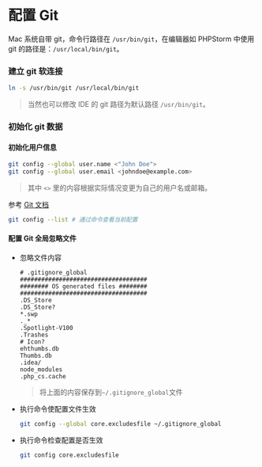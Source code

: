 # 配置 Git

Mac 系统自带 git，命令行路径在 `/usr/bin/git`，在编辑器如 PHPStorm 中使用 git 的路径是：`/usr/local/bin/git`。

### 建立 git 软连接

```bash
ln -s /usr/bin/git /usr/local/bin/git
```

> 当然也可以修改 IDE 的 git 路径为默认路径 `/usr/bin/git`。

### 初始化 git 数据

#### 初始化用户信息

```bash
git config --global user.name <"John Doe">
git config --global user.email <johndoe@example.com>
```

> 其中 `<>` 里的内容根据实际情况变更为自己的用户名或邮箱。

参考 [Git 文档](https://git-scm.com/book/zh/v1/%E8%B5%B7%E6%AD%A5-%E5%88%9D%E6%AC%A1%E8%BF%90%E8%A1%8C-Git-%E5%89%8D%E7%9A%84%E9%85%8D%E7%BD%AE#%E7%94%A8%E6%88%B7%E4%BF%A1%E6%81%AF)

```bash
git config --list # 通过命令查看当前配置
```

#### 配置 Git 全局忽略文件

- 忽略文件内容

  ```
  # .gitignore_global
  ####################################
  ######## OS generated files ########
  ####################################
  .DS_Store
  .DS_Store?
  *.swp
  ._*
  .Spotlight-V100
  .Trashes
  # Icon?
  ehthumbs.db
  Thumbs.db
  .idea/
  node_modules
  .php_cs.cache
  ```

  > 将上面的内容保存到`~/.gitignore_global`文件

- 执行命令使配置文件生效
  ```bash
  git config --global core.excludesfile ~/.gitignore_global
  ```

- 执行命令检查配置是否生效
  ```bash
  git config core.excludesfile
  ```
